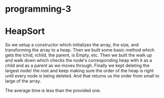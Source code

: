 # programming-3

# HeapSort
So we setup a constructor which initializes the array, the size, and transforming the array to a heap. 
Then we built some basic method which gets the lchid, rchild, the parent, is Empty, etc. 
Then we built the walk up and walk down which checks the node's corresponding heap with it as a child and as a parent as we moves through.
Finally we kept deleting the largest node/ the root and keep making sure the order of the heap is right until every node is being deleted.
And that returns us the order from small to large of the array.

The average time is less than the provided one.

